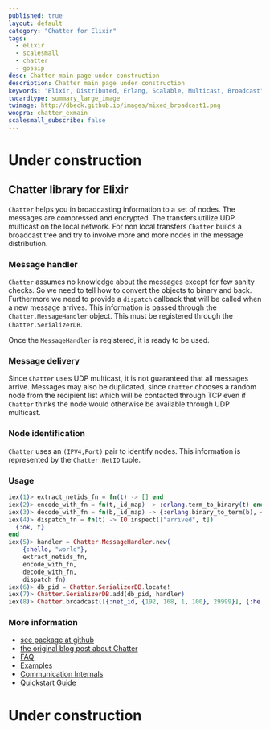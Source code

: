```yaml
---
published: true
layout: default
category: "Chatter for Elixir"
tags:
  - elixir
  - scalesmall
  - chatter
  - gossip
desc: Chatter main page under construction
description: Chatter main page under construction
keywords: "Elixir, Distributed, Erlang, Scalable, Multicast, Broadcast"
twcardtype: summary_large_image
twimage: http://dbeck.github.io/images/mixed_broadcast1.png
woopra: chatter_exmain
scalesmall_subscribe: false
---
```


# Under construction

## Chatter library for Elixir

`Chatter` helps you in broadcasting information to a set of nodes. The messages are compressed and encrypted. The transfers utilize UDP multicast on the local network. For non local transfers `Chatter` builds a broadcast tree and try to involve more and more nodes in the message distribution.

### Message handler

`Chatter` assumes no knowledge about the messages except for few sanity checks. So we need to tell how to convert the objects to binary and back. Furthermore we need to provide a `dispatch` callback that will be called when a new message arrives. This information is passed through the `Chatter.MessageHandler` object. This must be registered through the `Chatter.SerializerDB`.

Once the `MessageHandler` is registered, it is ready to be used.

### Message delivery

Since `Chatter` uses UDP multicast, it is not guaranteed that all messages arrive. Messages may also be duplicated, since `Chatter` chooses a random node from the recipient list which will be contacted through TCP even if `Chatter` thinks the node would otherwise be available through UDP multicast.

### Node identification

`Chatter` uses an `(IPV4,Port)` pair to identify nodes. This information is represented by the `Chatter.NetID` tuple.

### Usage

```elixir
iex(1)> extract_netids_fn = fn(t) -> [] end
iex(2)> encode_with_fn = fn(t,_id_map) -> :erlang.term_to_binary(t) end
iex(3)> decode_with_fn = fn(b,_id_map) -> {:erlang.binary_to_term(b), <<>>} end
iex(4)> dispatch_fn = fn(t) -> IO.inspect(["arrived", t])
  {:ok, t}
end
iex(5)> handler = Chatter.MessageHandler.new(
    {:hello, "world"},
    extract_netids_fn,
    encode_with_fn,
    decode_with_fn,
    dispatch_fn)
iex(6)> db_pid = Chatter.SerializerDB.locate!
iex(7)> Chatter.SerializerDB.add(db_pid, handler)
iex(8)> Chatter.broadcast([{:net_id, {192, 168, 1, 100}, 29999}], {:hello, "world"})
```

### More information

- [see package at github](https://github.com/dbeck/chatter_ex)
- [the original blog post about Chatter](/Chatter-extracted-from-ScaleSmall/)
- [FAQ](/chatter_ex/faq.html)
- [Examples](/chatter_ex/examples.html)
- [Communication Internals](/chatter_ex/communication.html)
- [Quickstart Guide](/chatter_ex/quickstart.html)

# Under construction

